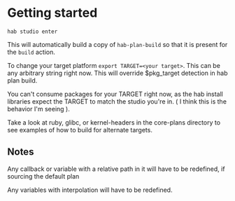 # Getting started

`hab studio enter` 

This will automatically build a copy of `hab-plan-build` so that it is present for the `build` action.

To change your target platform `export TARGET=<your target>`.  This can be any arbitrary string right now.  This will override $pkg_target detection in hab plan build.

You can't consume packages for your TARGET right now, as the hab install libraries expect the TARGET to match the studio you're in. ( I think this is the behavior I'm seeing ).

Take a look at ruby, glibc, or kernel-headers in the core-plans directory to see examples of how to build for alternate targets.

## Notes

Any callback or variable with a relative path in it will have to be redefined, if sourcing the default plan

Any variables with interpolation will have to be redefined.

